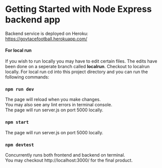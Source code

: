 # Getting Started with Node Express backend app

Backend service is deployed on Heroku: https://govtacefootball.herokuapp.com/

#### For local run 
If you wish to run locally you may have to edit certain files. The edits have been done on a seperate branch called **localrun**. Checkout to localrun locally. For local run cd into this project directory and you can run the following commands:

### `npm run dev`

The page will reload when you make changes.\
You may also see any lint errors in terminal console.\
The page will run server.js on port 5000 locally.


### `npm start`

The page will run server.js on port 5000 locally.

### `npm devtest`

Concurrently runs both frontend and backend on terminal.\
You may checkout http://localhost:3000/ for the final product.

